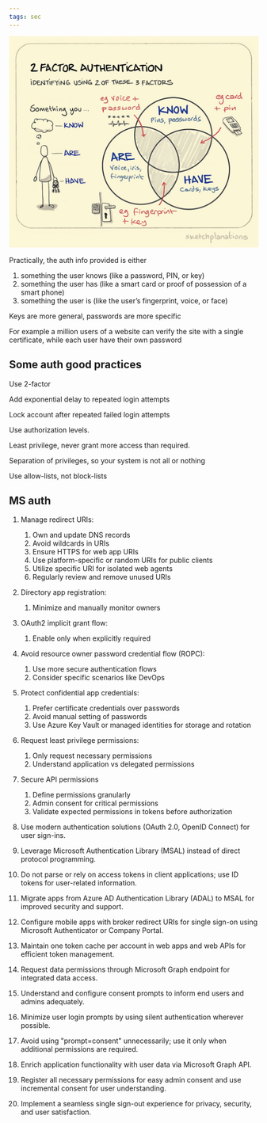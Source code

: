 ```yaml
---
tags: sec
---
```


![](/assets/static/img/2-factor-auth.jpeg)

Practically, the auth info provided is either 
1. something the user knows (like a password, PIN, or key)
2. something the user has (like a smart card or proof of possession of a smart phone)
3. something the user is (like the user’s fingerprint, voice, or face)

Keys are more general, passwords are more specific 

For example a million users of a website can verify the site with a single certificate, while each user have their own password 


## Some auth good practices

Use 2-factor  

Add exponential delay to repeated login attempts

Lock account after repeated failed login attempts 

Use authorization levels. 

Least privilege, never grant more access than required. 

Separation of privileges, so your system is not all or nothing

Use allow-lists, not block-lists 


## MS auth 

1. Manage redirect URIs:
    1. Own and update DNS records
    1. Avoid wildcards in URIs
    1. Ensure HTTPS for web app URIs
    1. Use platform-specific or random URIs for public clients
    1. Utilize specific URI for isolated web agents
    1. Regularly review and remove unused URIs
1. Directory app registration:
    1. Minimize and manually monitor owners
1. OAuth2 implicit grant flow:
    1. Enable only when explicitly required
1. Avoid resource owner password credential flow (ROPC):
    1. Use more secure authentication flows
    1. Consider specific scenarios like DevOps
1. Protect confidential app credentials:
    1. Prefer certificate credentials over passwords
    1. Avoid manual setting of passwords
    1. Use Azure Key Vault or managed identities for storage and rotation
1. Request least privilege permissions:
    1. Only request necessary permissions
    1. Understand application vs delegated permissions
1. Secure API permissions
    1. Define permissions granularly
    1. Admin consent for critical permissions
    1. Validate expected permissions in tokens before authorization

1. Use modern authentication solutions (OAuth 2.0, OpenID Connect) for user sign-ins.
1. Leverage Microsoft Authentication Library (MSAL) instead of direct protocol programming.
1. Do not parse or rely on access tokens in client applications; use ID tokens for user-related information.
1. Migrate apps from Azure AD Authentication Library (ADAL) to MSAL for improved security and support.
1. Configure mobile apps with broker redirect URIs for single sign-on using Microsoft Authenticator or Company Portal.
1. Maintain one token cache per account in web apps and web APIs for efficient token management.
1. Request data permissions through Microsoft Graph endpoint for integrated data access.

1. Understand and configure consent prompts to inform end users and admins adequately.
1. Minimize user login prompts by using silent authentication wherever possible.
1. Avoid using "prompt=consent" unnecessarily; use it only when additional permissions are required.
1. Enrich application functionality with user data via Microsoft Graph API.
1. Register all necessary permissions for easy admin consent and use incremental consent for user understanding.
1. Implement a seamless single sign-out experience for privacy, security, and user satisfaction.